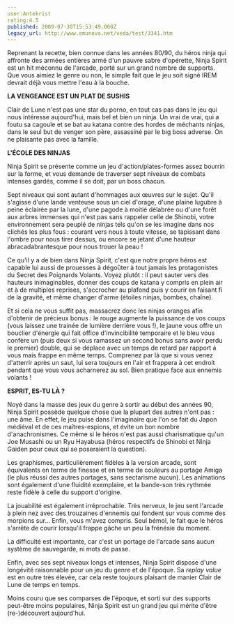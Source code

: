 ```yaml
---
user:Antekrist
rating:4.5
published: 2009-07-30T15:53:49.000Z
legacy_url: http://www.emunova.net/veda/test/3341.htm
---
```

Reprenant la recette, bien connue dans les années 80/90, du héros ninja qui affronte des armées entières armé d'un pauvre sabre d'opérette, Ninja Spirit est un hit méconnu de l'arcade, porté sur un grand nombre de supports. Que vous aimiez le genre ou non, le simple fait que le jeu soit signé IREM devrait déjà vous mettre l'eau à la bouche.  

  

**LA VENGEANCE EST UN PLAT DE SUSHIS**  

Clair de Lune n'est pas une star du porno, en tout cas pas dans le jeu qui nous intéresse aujourd'hui, mais bel et bien un ninja. Un vrai de vrai, qui a foutu sa cagoule et se bat au katana contre des hordes de méchants ninjas, dans le seul but de venger son père, assassiné par le big boss adverse. On ne plaisante pas avec la famille.  

  

**L'ÉCOLE DES NINJAS**  

Ninja Spirit se présente comme un jeu d'action/plates-formes assez bourrin sur la forme, et vous demande de traverser sept niveaux de combats intenses gardés, comme il se doit, par un boss chacun.  

Sept niveaux qui sont autant d'hommages aux œuvres sur le sujet. Qu'il s'agisse d'une lande venteuse sous un ciel d'orage, d'une plaine lugubre à peine éclairée par la lune, d'une pagode à moitié délabrée ou d'une forêt aux arbres immenses qui n'est pas sans rappeler celle de Shinobi, votre environnement sera peuplé de ninjas tels qu'on se les imagine dans nos clichés les plus fous : courant vers nous à toute vitesse, se tapissant dans l'ombre pour nous tirer dessus, ou encore se jetant d'une hauteur abracadabrantesque pour nous trouer la peau !  

Ce qu'il y a de bien dans Ninja Spirit, c'est que notre propre héros est capable lui aussi de prouesses à dégoûter à tout jamais les protagonistes du Secret des Poignards Volants. Voyez plutôt : il peut sauter vers des hauteurs inimaginables, donner des coups de katana y compris en plein air et à de multiples reprises, s'accrocher au plafond puis y courir en faisant fi de la gravité, et même changer d'arme (étoiles ninjas, bombes, chaîne).  

Et si cela ne vous suffit pas, massacrez donc les ninjas oranges afin d'obtenir de précieux bonus : le rouge augmente la puissance de vos coups (vous laissez une trainée de lumière derrière vous !), le jaune vous offre un bouclier d'énergie qui fait office d'invincibilité temporaire et le bleu vous confère un (puis deux si vous ramassez un second bonus sans avoir perdu le premier) double, qui se déplace avec un temps de retard par rapport à vous mais frappe en même temps. Comprenez par là que si vous venez d'atterrir après un saut, lui sera toujours en l'air et frappera à cet endroit pendant que vous vous acharnerez au sol. Bien pratique face aux ennemis volants !  

  

**ESPRIT, ES-TU LÀ ?**  

Noyé dans la masse des jeux du genre à sortir au début des années 90, Ninja Spirit possède quelque chose que la plupart des autres n'ont pas : une âme. En effet, le jeu puise dans l'imaginaire que l'on se fait du Japon médiéval et de ces maîtres-espions, et évite un bon nombre d'anachronismes. Ce même si le héros n'est pas aussi charismatique qu'un Joe Musashi ou un Ryu Hayabusa (héros respectifs de Shinobi et Ninja Gaiden pour ceux qui se poseraient la question).  

Les graphismes, particulièrement fidèles à la version arcade, sont équivalents en terme de finesse et en terme de couleurs au portage Amiga (le plus réussi des autres portages, sans sectarisme aucun). Les animations sont également d'une fluidité exemplaire, et la bande-son très rythmée reste fidèle à celle du support d'origine.  

La jouabilité est également irréprochable. Très nerveux, le jeu sent l'arcade à plein nez avec des trouzaines d'ennemis qui fondent sur vous comme des morpions sur... Enfin, vous m'avez compris. Seul bémol, le fait que le héros s'arrête de courir lorsqu'il frappe gâche un peu la frénésie du moment.  

La difficulté est importante, car c'est un portage de l'arcade sans aucun système de sauvegarde, ni mots de passe.  

Enfin, avec ses sept niveaux longs et intenses, Ninja Spirit dispose d'une longévité raisonnable pour un jeu du genre et de l'époque. Sa _replay value_ est en outre très élevée, car cela reste toujours plaisant de manier Clair de Lune de temps en temps.  

Moins couru que ses comparses de l'époque, et sorti sur des supports peut-être moins populaires, Ninja Spirit est un grand jeu qui mérite d'être (re-)découvert aujourd'hui.
